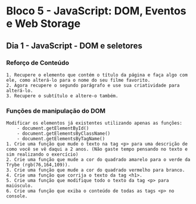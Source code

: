 # Bloco 5 - JavaScript: DOM, Eventos e Web Storage
## Dia 1 - JavaScript - DOM e seletores

### Reforço de Conteúdo
    1. Recupere o elemento que contém o título da página e faça algo com ele, como alterá-lo para o nome do seu filme favorito.
    2. Agora recupere o segundo parágrafo e use sua criatividade para alterá-lo.
    3. Recupere o subtítulo e altere-o também.

### Funções de manipulação do DOM
    Modificar os elementos já existentes utilizando apenas as funções:
        - document.getElementById()
        - document.getElementsByClassName()
        - document.getElementsByTagName()
    1. Crie uma função que mude o texto na tag <p> para uma descrição de como você se vê daqui a 2 anos. (Não gaste tempo pensando no texto e sim realizando o exercício)
    2. Crie uma função que mude a cor do quadrado amarelo para o verde da Trybe (rgb(76,164,109)).
    3. Crie uma função que mude a cor do quadrado vermelho para branco.
    4. Crie uma função que corrija o texto da tag <h1>.
    5. Crie uma função que modifique todo o texto da tag <p> para maiúsculo.
    6. Crie uma função que exiba o conteúdo de todas as tags <p> no console.
